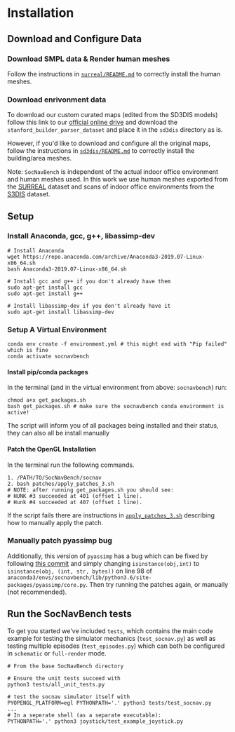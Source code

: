 # Installation

## Download and Configure Data

### Download SMPL data & Render human meshes
Follow the instructions in [`surreal/README.md`](surreal/README.md) to correctly install the human meshes.

### Download enrivonment data
To download our custom curated maps (edited from the SD3DIS models) follow this link to our [official online drive](https://drive.google.com/drive/folders/1LAySlmE9dwrTghnL3Y5gE62K5cDJkPm1?usp=sharing) and download the `stanford_builder_parser_dataset` and place it in the `sd3dis` directory as is. 

However, if you'd like to download and configure all the original maps, follow the instructions in [`sd3dis/README.md`](sd3dis/README.md) to correctly install the building/area meshes. 

Note: `SocNavBench` is independent of the actual indoor office environment and human meshes used. In this work we use human meshes exported from the [SURREAL](https://www.di.ens.fr/willow/research/surreal/data/) dataset and scans of indoor office environments from the [S3DIS](http://buildingparser.stanford.edu/dataset.html) dataset.

## Setup
### Install Anaconda, gcc, g++, libassimp-dev
```
# Install Anaconda
wget https://repo.anaconda.com/archive/Anaconda3-2019.07-Linux-x86_64.sh
bash Anaconda3-2019.07-Linux-x86_64.sh

# Install gcc and g++ if you don't already have them
sudo apt-get install gcc
sudo apt-get install g++

# Install libassimp-dev if you don't already have it
sudo apt-get install libassimp-dev
```

### Setup A Virtual Environment
```
conda env create -f environment.yml # this might end with "Pip failed" which is fine
conda activate socnavbench
```

#### Install pip/conda packages
In the terminal (and in the virtual environment from above: `socnavbench`) run:
```
chmod a+x get_packages.sh
bash get_packages.sh # make sure the socnavbench conda environment is active!
```
The script will inform you of all packages being installed and their status, they can also all be install manually


#### Patch the OpenGL Installation
In the terminal run the following commands.
```
1. /PATH/TO/SocNavBench/socnav
2. bash patches/apply_patches_3.sh
# NOTE: after running get_packages.sh you should see:
# HUNK #3 succeeded at 401 (offset 1 line).
# Hunk #4 succeeded at 407 (offset 1 line).
```
If the script fails there are instructions in [`apply_patches_3.sh`](socnav/patches/apply_patches_3.sh) describing how to manually apply the patch. 

### Manually patch pyassimp bug
Additionally, this version of `pyassimp` has a bug which can be fixed by following [this commit](https://github.com/assimp/assimp/commit/b6d3cbcb61f4cc4c42678d5f183351f95c97c8d4) and simply changing `isinstance(obj,int)` to `isinstance(obj, (int, str, bytes))` on line 98 of `anaconda3/envs/socnavbench/lib/python3.6/site-packages/pyassimp/core.py`. Then try running the patches again, or manually (not recommended).


## Run the SocNavBench tests
To get you started we've included `tests`, which contains the main code example for testing the simulator mechanics (`test_socnav.py`) as well as testing multiple episodes (`test_episodes.py`) which can both be configured in `schematic` or `full-render` mode.

```
# From the base SocNavBench directory

# Ensure the unit tests succeed with 
python3 tests/all_unit_tests.py 

# test the socnav simulator itself with 
PYOPENGL_PLATFORM=egl PYTHONPATH='.' python3 tests/test_socnav.py
...
# In a seperate shell (as a separate executable):
PYTHONPATH='.' python3 joystick/test_example_joystick.py 
```
